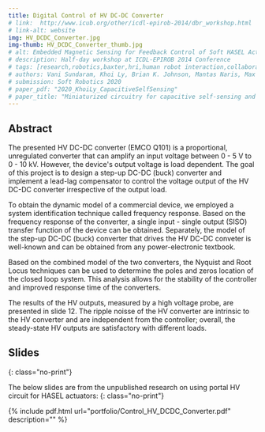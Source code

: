 ```yaml
---
title: Digital Control of HV DC-DC Converter
# link:  http://www.icub.org/other/icdl-epirob-2014/dbr_workshop.html
# link-alt: website
img: HV_DCDC_Converter.jpg 
img-thumb: HV_DCDC_Converter_thumb.jpg
# alt: Embedded Magnetic Sensing for Feedback Control of Soft HASEL Actuators 
# description: Half-day workshop at ICDL-EPIROB 2014 Conference
# tags: [research,robotics,baxter,hri,human robot interaction,collaborative manufacturing,human robot collaboration,advanced manufacturing,open source,github]
# authors: Vani Sundaram, Khoi Ly, Brian K. Johnson, Mantas Naris, Max Anderson, J. Sean Humbert, Nikolaus Correll, Mark Rentschler
# submission: Soft Robotics 2020
# paper_pdf: "2020_KhoiLy_CapacitiveSelfSensing"
# paper_title: "Miniaturized circuitry for capacitive self-sensing and closed-loop control of soft electrostatic transducers"
---
```


## Abstract

The presented HV DC-DC converter (EMCO Q101) is a proportional, unregulated converter that can amplify an input voltage between 0 - 5 V to 0 - 10 kV. However, the device's output voltage is load dependent. The goal of this project is to design a step-up DC-DC (buck) converter and implement a lead-lag compensator to control the voltage output of the HV DC-DC converter irrespective of the output load.

To obtain the dynamic model of a commercial device, we employed a system identification technique called frequency response. Based on the frequency response of the converter, a single input - single output (SISO) transfer function of the device can be obtained. Separately, the model of the step-up DC-DC (buck) converter that drives the HV DC-DC conveter is well-known and can be obtained from any power-electronic textbook.

Based on the combined model of the two converters, the Nyquist and Root Locus techniques can be used to determine the poles and zeros location of the closed loop system. This analysis allows for the stability of the controller and improved response time of the converters.

The results of the HV outputs, measured by a high voltage probe, are presented in slide 12. The ripple noisse of the HV converter are intrinsic to the HV converter and are independent from the controller; overall, the steady-state HV outputs are satisfactory with different loads.

## Slides
{: class="no-print"}

The below slides are from the unpublished research on using portal HV circuit for HASEL actuators:
{: class="no-print"}

{% include pdf.html url="portfolio/Control_HV_DCDC_Converter.pdf" description="" %}